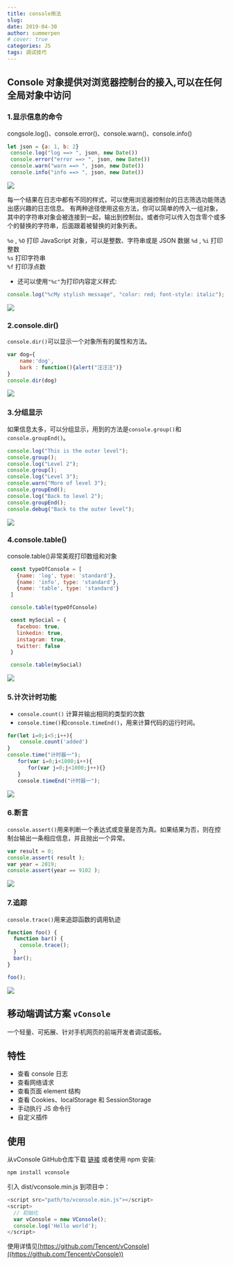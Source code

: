 ```yaml
---
title: console用法
slug:
date: 2019-04-30
author: summerpen
# cover: true
categories: JS
tags: 调试技巧
---
```

## Console 对象提供对浏览器控制台的接入,可以在任何全局对象中访问

### 1.显示信息的命令
congsole.log()、console.error()、console.warn()、console.info()
```js
let json = {a: 1, b: 2}
 console.log("log ==> ", json, new Date())
 console.error("error ==> ", json, new Date())
 console.warn("warn ==> ", json, new Date())
 console.info("info ==> ", json, new Date())
```
![](/images/console/1.png)

每一个结果在日志中都有不同的样式，可以使用浏览器控制台的日志筛选功能筛选出感兴趣的日志信息。
有两种途径使用这些方法，你可以简单的传入一组对象，其中的字符串对象会被连接到一起，输出到控制台。或者你可以传入包含零个或多个的替换的字符串，后面跟着被替换的对象列表。

 `%o` , `%O`  打印 JavaScript 对象，可以是整数、字符串或是 JSON 数据 
 `%d` , `%i`  打印整数                                               
 `%s`         打印字符串                                             
 `%f`         打印浮点数                                             
- 还可以使用`"%c"`为打印内容定义样式:
```js
console.log("%cMy stylish message", "color: red; font-style: italic");
```
![](/images/console/2.png)


### 2.console.dir()
`console.dir()`可以显示一个对象所有的属性和方法。
```js
var dog={
    name:'dog',
    bark : function(){alert("汪汪汪")}
}
console.dir(dog)
```
![](/images/console/3.png)

### 3.分组显示
如果信息太多，可以分组显示，用到的方法是`console.group()`和`console.groupEnd()`。

```js
console.log("This is the outer level");
console.group();
console.log("Level 2");
console.group();
console.log("Level 3");
console.warn("More of level 3");
console.groupEnd();
console.log("Back to level 2");
console.groupEnd();
console.debug("Back to the outer level");
```

![](/images/console/4.png)

### 4.console.table()

console.table()非常美观打印数组和对象
```js
 const typeOfConsole = [
   {name: 'log', type: 'standard'},
   {name: 'info', type: 'standard'},
   {name: 'table', type: 'standard'}   
 ]

 console.table(typeOfConsole)  

 const mySocial = {
   faceboo: true,
   linkedin: true,
   instagram: true,
   twitter: false
 }

 console.table(mySocial)
 ```
![](/images/console/5.png)

 ### 5.计次计时功能
 - `console.count()` 计算并输出相同的类型的次数
 - `console.time()`和`console.timeEnd()`，用来计算代码的运行时间。
 ```js
 for(let i=0;i<5;i++){
     console.count('added')
 }
 console.time("计时器一");
　　for(var i=0;i<1000;i++){
　　　　for(var j=0;j<1000;j++){}
　　}
　　console.timeEnd("计时器一");
```

![](/images/console/6.png)

### 6.断言
`console.assert()`用来判断一个表达式或变量是否为真。如果结果为否，则在控制台输出一条相应信息，并且抛出一个异常。
```js
var result = 0;
console.assert( result );
var year = 2019;
console.assert(year == 9102 );
```
![](/images/console/7.png)

### 7.追踪
`console.trace()`用来追踪函数的调用轨迹
```js
function foo() {
  function bar() {
    console.trace();
  }
  bar();
}

foo();
```
![](/images/console/8.png)

## 移动端调试方案 `vConsole`
一个轻量、可拓展、针对手机网页的前端开发者调试面板。
## 特性
- 查看 console 日志
- 查看网络请求
- 查看页面 element 结构
- 查看 Cookies、localStorage 和 SessionStorage
- 手动执行 JS 命令行
- 自定义插件
## 使用
从vConsole GitHub仓库下载 [链接](https://github.com/Tencent/vConsole) 或者使用 npm 安装:
```js
npm install vconsole
```
引入 dist/vconsole.min.js 到项目中：
```js   
<script src="path/to/vconsole.min.js"></script>
<script>
  // 初始化
  var vConsole = new VConsole();
  console.log('Hello world');
</script>
```
使用详情见[https://github.com/Tencent/vConsole]((https://github.com/Tencent/vConsole))